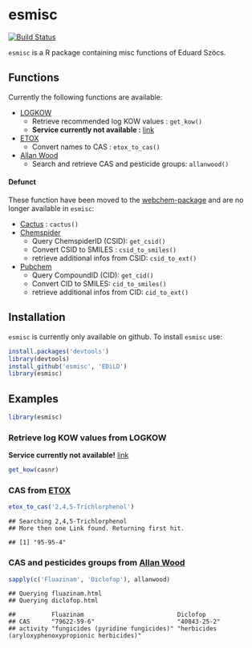 esmisc
============
[![Build Status](https://travis-ci.org/EDiLD/esmisc.png)](https://travis-ci.org/EDiLD/esmisc)

`esmisc` is a R package containing misc functions of Eduard Szöcs.

## Functions
Currently the following functions are available:

  + [LOGKOW](http://logkow.cisti.nrc.ca/logkow/index.jsp)
    + Retrieve recommended log KOW values : `get_kow()`
    + **Service currently not available :** [link](http://codata.ca/eng/resources/logkow.html)
  + [ETOX](http://webetox.uba.de/webETOX/index.do)
    + Convert names to CAS : `etox_to_cas()`
  + [Allan Wood](http://www.alanwood.net/pesticides/index.html)
    + Search and retrieve CAS and pesticide groups: `allanwood()`
    
#### Defunct
These function have been moved to the [webchem-package](https://github.com/ropensci/webchem) and are no longer available in `esmisc`:

  + [Cactus](http://cactus.nci.nih.gov/chemical/structure_documentation) : `cactus()`
  + [Chemspider](http://www.chemspider.com/)
    + Query ChemspiderID (CSID): `get_csid()`
    + Convert CSID to SMILES : `csid_to_smiles()`
    + retrieve additional infos from CSID: `csid_to_ext()`
  + [Pubchem](https://pubchem.ncbi.nlm.nih.gov/)
    + Query CompoundID (CID): `get_cid()`
    + Convert CID to SMILES: `cid_to_smiles()`
    + retrieve additional infos from CID: `cid_to_ext()`
    
    


## Installation
`esmisc` is currently only available on github. To install `esmisc` use:

```r
install.packages('devtools')
library(devtools)
install_github('esmisc', 'EDiLD')
library(esmisc)
```


## Examples

```r
library(esmisc)
```

### Retrieve log KOW values from LOGKOW
**Service currently not available!** [link](http://codata.ca/eng/resources/logkow.html)

```r
get_kow(casnr)
```


### CAS from [ETOX](http://webetox.uba.de/webETOX/index.do)

```r
etox_to_cas('2,4,5-Trichlorphenol')
```

```
## Searching 2,4,5-Trichlorphenol
## More then one Link found. Returning first hit.
```

```
## [1] "95-95-4"
```

### CAS and pesticides groups from [Allan Wood](http://www.alanwood.net/pesticides/index.html)

```r
sapply(c('Fluazinam', 'Diclofop'), allanwood)
```

```
## Querying fluazinam.html
## Querying diclofop.html
```

```
##          Fluazinam                          Diclofop                                         
## CAS      "79622-59-6"                       "40843-25-2"                                     
## activity "fungicides (pyridine fungicides)" "herbicides (aryloxyphenoxypropionic herbicides)"
```



